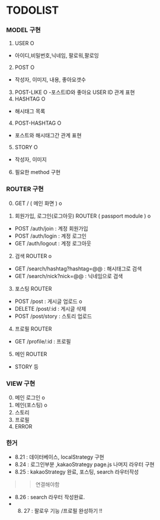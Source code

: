# TODOLIST

### MODEL 구현
 1. USER O
   - 아이디,비밀번호,닉네임, 팔로워,팔로잉
 2. POST O
   - 작성자, 이미지, 내용, 좋아요갯수
 3. POST-LIKE O
   -포스트ID와 좋아요 USER ID 관계 표현
 3. HASHTAG O
   - 해시태그 목록
 4. POST-HASHTAG O
   - 포스트와 해시태그간 관계 표현
 5. STORY O
   - 작성자, 이미지
 6. 필요한 method 구현
  
### ROUTER 구현
 0. GET / ( 메인 화면 ) o
 
 1. 회원가입, 로그인(로그아웃) ROUTER ( passport module ) o
   - POST /auth/join : 계정 회원가입
   - POST /auth/login : 계정 로그인
   - GET /auth/logout : 계정 로그아웃
 2. 검색 ROUTER o
   - GET /search/hashtag?hashtag=@@ : 해시태그로 검색
   - GET /search/nick?nick=@@ : 닉네임으로 검색
 3. 포스팅 ROUTER
   - POST /post : 게시글 업로드 o
   - DELETE /post/:id : 게시글 삭제 
   - POST /post/story : 스토리 업로드
 4. 프로필 ROUTER
   - GET /profile/:id : 프로필
 5. 메인 ROUTER
   - STORY 등 
   
### VIEW 구현
 0. 메인 로그인 o
 1. 메인(포스팅) o
 2. 스토리
 3. 프로필
 4. ERROR
 
 
 
 ### 한거
 - 8.21 : 데이터베이스, localStrategy 구현
 - 8.24 : 로그인부분 ,kakaoStrategy
  page.js 나머지 라우터 구현
 - 8.25 : kakaoStrategy 완료, 포스팅, search 라우터작성
 >> 연결해야함
 - 8.26 : search 라우터 작성완료.
 - 8. 27 : 팔로우 기능 /프로필 완성하기 !!